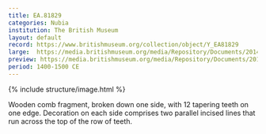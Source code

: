 ```yaml
---
title: EA.81829
categories: Nubia
institution: The British Museum
layout: default
record: https://www.britishmuseum.org/collection/object/Y_EA81829
large:  https://media.britishmuseum.org/media/Repository/Documents/2014_11/5_12/0c37fff4_1ca0_4428_91bd_a3da00c67ae9/mid_01195986_001.jpg
preview: https://media.britishmuseum.org/media/Repository/Documents/2014_11/5_12/0c37fff4_1ca0_4428_91bd_a3da00c67ae9/small_01195986_001.jpg
period: 1400-1500 CE
---
```

{% include structure/image.html %}

Wooden comb fragment, broken down one side, with 12 tapering teeth on one edge. Decoration on each side comprises two parallel incised lines that run across the top of the row of teeth.
